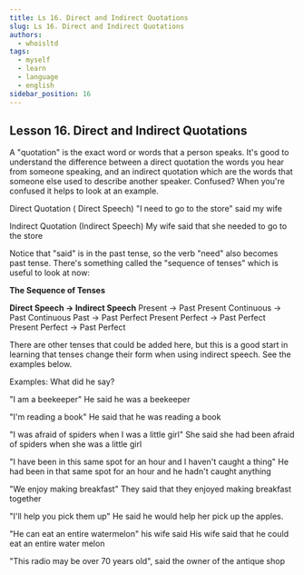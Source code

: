 ```yaml
---
title: Ls 16. Direct and Indirect Quotations
slug: Ls 16. Direct and Indirect Quotations
authors:
  - whoisltd
tags:
  - myself
  - learn
  - language
  - english
sidebar_position: 16
---
```


## Lesson 16. Direct and Indirect Quotations

A "quotation" is the exact word or words that a person speaks. It's good to understand the difference between a direct quotation the words you hear from someone speaking, and an indirect quotation which are the words that someone else used to describe another speaker. Confused? When you're confused it helps to look at an example.

Direct Quotation ( Direct Speech)
"I need to go to the store" said my wife

Indirect Quotation (Indirect Speech)
My wife said that she needed to go to the store

Notice that "said" is in the past tense, so the verb "need" also becomes past tense.
There's something called the "sequence of tenses" which is useful to look at now:

**The Sequence of Tenses**

**Direct Speech -> Indirect Speech**
Present -> Past
Present Continuous -> Past Continuous
Past -> Past Perfect
Present Perfect -> Past Perfect
Present Perfect -> Past Perfect

There are other tenses that could be added here, but this is a good start in learning that tenses change their form when using indirect speech. See the examples below.

Examples:
What did he say?

"I am a beekeeper"
He said he was a beekeeper

"I'm reading a book"
He said that he was reading a book

"I was afraid of spiders when I was a little girl"
She said she had been afraid of spiders when she was a little girl

"I have been in this same spot for an hour and I haven't caught a thing"
He had been in that same spot for an hour and he hadn't caught anything

"We enjoy making breakfast"
They said that they enjoyed making breakfast together

"I'll help you pick them up"
He said he would help her pick up the apples.

"He can eat an entire watermelon" his wife said
His wife said that he could eat an entire water melon

"This radio may be over 70 years old", said the owner of the antique shop
